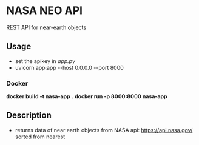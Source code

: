 # NASA NEO API
REST API for near-earth objects

## Usage
- set the apikey in *app.py*
- uvicorn app:app --host 0.0.0.0 --port 8000

### Docker
**docker build -t nasa-app .**
**docker run -p 8000:8000 nasa-app**

## Description
- returns data of near earth objects from NASA api: https://api.nasa.gov/ sorted from nearest